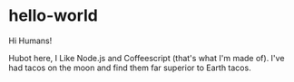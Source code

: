 # hello-world

Hi Humans!

Hubot here, I Like Node.js and Coffeescript (that's what I'm made of).
I've had tacos on the moon and find them far superior to Earth tacos.

